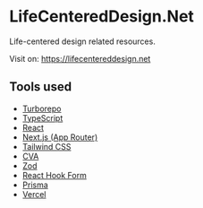 # LifeCenteredDesign.Net

Life-centered design related resources.

Visit on: https://lifecentereddesign.net

## Tools used

- [Turborepo](https://turbo.build/repo)
- [TypeScript](https://www.typescriptlang.org/)
- [React](https://reactjs.org/)
- [Next.js (App Router)](https://nextjs.org/)
- [Tailwind CSS](https://tailwindcss.com/)
- [CVA](https://cva.style/docs)
- [Zod](https://github.com/colinhacks/zod)
- [React Hook Form](https://react-hook-form.com/)
- [Prisma](https://www.prisma.io/)
- [Vercel](https://vercel.com/)
